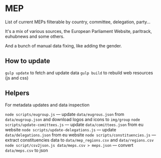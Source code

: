 # MEP

List of current MEPs filterable by country, committee, delegation, party...

It's a mix of various sources, the European Parliament Website, parltrack, euhubnews and some others.

And a bunch of manual data fixing, like adding the gender.

## How to update

`gulp update` to fetch and update data
`gulp build` to rebuild web resources (js and css)

## Helpers

For metadata updates and data inspection

`node scripts/eugroup.js` — update `data/eugrous.json` from `data/eugroup.json` and download logos and icons to `img/group`
`node scripts/update-comittees.js` — update `data/comittees.json` from eu website
`node scripts/update-delegations.js` — update `data/delegations.json` from eu website
`node scripts/constituencies.js` — extract constituencies data to `data/mep_regions.csv` and `data/regions.csv`
`node script/csv2json.js data/meps.csv > meps.json` — convert `data/meps.csv` to json
